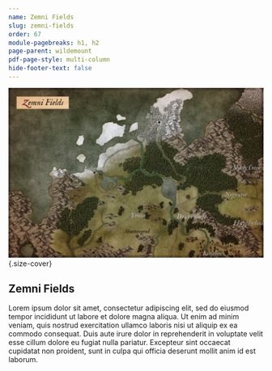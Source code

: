 ```yaml
---
name: Zemni Fields
slug: zemni-fields
order: 67
module-pagebreaks: h1, h2
page-parent: wildemount
pdf-page-style: multi-column
hide-footer-text: false
---
```

![Zemni Fields](assets/img/MrFarland-Exandria_800-2_region-zemni_fields.jpg){.size-cover}
## Zemni Fields
Lorem ipsum dolor sit amet, consectetur adipiscing elit, sed do eiusmod tempor incididunt ut labore et dolore magna aliqua. Ut enim ad minim veniam, quis nostrud exercitation ullamco laboris nisi ut aliquip ex ea commodo consequat. Duis aute irure dolor in reprehenderit in voluptate velit esse cillum dolore eu fugiat nulla pariatur. Excepteur sint occaecat cupidatat non proident, sunt in culpa qui officia deserunt mollit anim id est laborum.